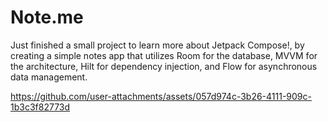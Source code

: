 # Note.me
Just finished a small project to learn more about Jetpack Compose!, by creating a simple notes app that utilizes Room for the database, MVVM for the architecture, Hilt for dependency injection, and Flow for asynchronous data management.

https://github.com/user-attachments/assets/057d974c-3b26-4111-909c-1b3c3f82773d


